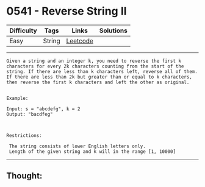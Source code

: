 # 0541 - Reverse String II

Difficulty  | Tags | Links | Solutions
----------- | ---- | ----- | -----
Easy | String | [Leetcode](https://leetcode.com/problems/reverse-string-ii/description/) |


-----------

```
Given a string and an integer k, you need to reverse the first k characters for every 2k characters counting from the start of the string. If there are less than k characters left, reverse all of them. If there are less than 2k but greater than or equal to k characters, then reverse the first k characters and left the other as original.


Example:

Input: s = "abcdefg", k = 2
Output: "bacdfeg"



Restrictions: 

 The string consists of lower English letters only.
 Length of the given string and k will in the range [1, 10000]
```

-----------

## Thought:
